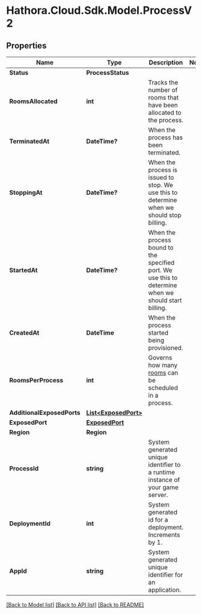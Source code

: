# Hathora.Cloud.Sdk.Model.ProcessV2

## Properties

Name | Type | Description | Notes
------------ | ------------- | ------------- | -------------
**Status** | **ProcessStatus** |  | 
**RoomsAllocated** | **int** | Tracks the number of rooms that have been allocated to the process. | 
**TerminatedAt** | **DateTime?** | When the process has been terminated. | 
**StoppingAt** | **DateTime?** | When the process is issued to stop. We use this to determine when we should stop billing. | 
**StartedAt** | **DateTime?** | When the process bound to the specified port. We use this to determine when we should start billing. | 
**CreatedAt** | **DateTime** | When the process started being provisioned. | 
**RoomsPerProcess** | **int** | Governs how many [rooms](https://hathora.dev/docs/concepts/hathora-entities#room) can be scheduled in a process. | 
**AdditionalExposedPorts** | [**List&lt;ExposedPort&gt;**](ExposedPort.md) |  | 
**ExposedPort** | [**ExposedPort**](ExposedPort.md) |  | 
**Region** | **Region** |  | 
**ProcessId** | **string** | System generated unique identifier to a runtime instance of your game server. | 
**DeploymentId** | **int** | System generated id for a deployment. Increments by 1. | 
**AppId** | **string** | System generated unique identifier for an application. | 

[[Back to Model list]](../README.md#documentation-for-models) [[Back to API list]](../README.md#documentation-for-api-endpoints) [[Back to README]](../README.md)

